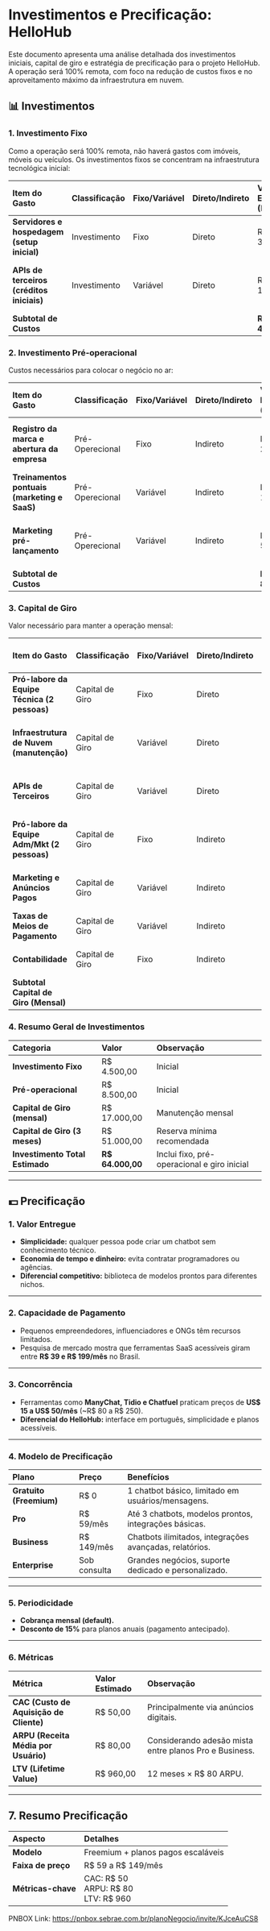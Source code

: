 # Investimentos e Precificação: HelloHub

Este documento apresenta uma análise detalhada dos investimentos iniciais, capital de giro e estratégia de precificação para o projeto HelloHub. A operação será 100% remota, com foco na redução de custos fixos e no aproveitamento máximo da infraestrutura em nuvem.

## 📊 Investimentos

### 1. Investimento Fixo

Como a operação será 100% remota, não haverá gastos com imóveis, móveis ou veículos. Os investimentos fixos se concentram na infraestrutura tecnológica inicial:


| Item do Gasto | Classificação | Fixo/Variável | Direto/Indireto | Valor Estimado (R$/mês) | Justificativa |
| :--- | :--- | :--- | :--- | :--- | :--- |
| **Servidores e hospedagem (setup inicial)** | Investimento | Fixo | Direto | R$ 3.000,00 | Estrutura inicial na nuvem (AWS/Google Cloud). |
| **APIs de terceiros (créditos iniciais)** | Investimento | Variável | Direto | R$ 1.500,00 | Integração com serviços de IA e NLP para testes e primeiras implementações. |
| **Subtotal de Custos** | | | | **R$ 4.500,00** | |

### 2. Investimento Pré-operacional

Custos necessários para colocar o negócio no ar:

| Item do Gasto | Classificação | Fixo/Variável | Direto/Indireto | Valor Estimado (R$/mês) | Justificativa |
| :--- | :--- | :--- | :--- | :--- | :--- |
| **Registro da marca e abertura da empresa** | Pré-Operecional | Fixo | Indireto | R$ 2.000,00 | Custos jurídicos e de legalização da empresa. |
| **Treinamentos pontuais (marketing e SaaS)** | Pré-Operecional | Variável | Indireto | R$ 1.500,00 | Capacitação da equipe em áreas estratégicas. |
| **Marketing pré-lançamento** | Pré-Operecional | Variável | Indireto | R$ 5.000,00 | Divulgação inicial para captação de usuários no lançamento. |
| **Subtotal de Custos** | | | | **R$ 8.500,00** | |

### 3. Capital de Giro
Valor necessário para manter a operação mensal:

| Item do Gasto | Classificação | Fixo/Variável | Direto/Indireto | Valor Estimado (R$/mês) | Justificativa |
| :--- | :--- | :--- | :--- | :--- | :--- |
| **Pró-labore da Equipe Técnica (2 pessoas)** | Capital de Giro | Fixo | Direto | R$ 3.000,00 | Remuneração dos sócios dedicados ao desenvolvimento. |
| **Infraestrutura de Nuvem (manutenção)** | Capital de Giro | Variável | Direto | R$ 3.000,00 | Servidores, banco de dados e armazenamento contínuo. |
| **APIs de Terceiros** | Capital de Giro | Variável | Direto | R$ 1.500,00 | Serviços de processamento de linguagem e integrações. |
| **Pró-labore da Equipe Adm/Mkt (2 pessoas)** | Capital de Giro | Fixo | Indireto | R$ 3.000,00 | Remuneração dos sócios focados em gestão, vendas e marketing. |
| **Marketing e Anúncios Pagos** | Capital de Giro | Variável | Indireto | R$ 5.000,00 | Atração de clientes via Google Ads, Meta Ads etc. |
| **Taxas de Meios de Pagamento** | Capital de Giro | Variável | Indireto | R$ 1.000,00 | Taxas de transações sobre as vendas. |
| **Contabilidade** | Capital de Giro | Fixo | Indireto | R$ 500,00 | Serviço mensal de contabilidade online. |
| **Subtotal Capital de Giro (Mensal)** |  |  |  | **R$ 17.000,00** |  |

### 4. Resumo Geral de Investimentos

| Categoria | Valor | Observação |
| :--- | :--- | :--- |
| **Investimento Fixo** | R$ 4.500,00 | Inicial |
| **Pré-operacional** | R$ 8.500,00 | Inicial |
| **Capital de Giro (mensal)** | R$ 17.000,00 | Manutenção mensal |
| **Capital de Giro (3 meses)** | R$ 51.000,00 | Reserva mínima recomendada |
| **Investimento Total Estimado** | **R$ 64.000,00** | Inclui fixo, pré-operacional e giro inicial |


---

## 💵 Precificação

### 1. Valor Entregue
- **Simplicidade:** qualquer pessoa pode criar um chatbot sem conhecimento técnico.  
- **Economia de tempo e dinheiro:** evita contratar programadores ou agências.  
- **Diferencial competitivo:** biblioteca de modelos prontos para diferentes nichos.  

---

### 2. Capacidade de Pagamento
- Pequenos empreendedores, influenciadores e ONGs têm recursos limitados.  
- Pesquisa de mercado mostra que ferramentas SaaS acessíveis giram entre **R$ 39 e R$ 199/mês** no Brasil.  

---

### 3. Concorrência
- Ferramentas como **ManyChat, Tidio e Chatfuel** praticam preços de **US$ 15 a US$ 50/mês** (~R$ 80 a R$ 250).  
- **Diferencial do HelloHub:** interface em português, simplicidade e planos acessíveis.  

---

### 4. Modelo de Precificação
| Plano | Preço | Benefícios |
| :--- | :--- | :--- |
| **Gratuito (Freemium)** | R$ 0 | 1 chatbot básico, limitado em usuários/mensagens. |
| **Pro** | R$ 59/mês | Até 3 chatbots, modelos prontos, integrações básicas. |
| **Business** | R$ 149/mês | Chatbots ilimitados, integrações avançadas, relatórios. |
| **Enterprise** | Sob consulta | Grandes negócios, suporte dedicado e personalizado. |

---

### 5. Periodicidade
- **Cobrança mensal (default).**  
- **Desconto de 15%** para planos anuais (pagamento antecipado).  

---

### 6. Métricas
| Métrica | Valor Estimado | Observação |
| :--- | :--- | :--- |
| **CAC (Custo de Aquisição de Cliente)** | R$ 50,00 | Principalmente via anúncios digitais. |
| **ARPU (Receita Média por Usuário)** | R$ 80,00 | Considerando adesão mista entre planos Pro e Business. |
| **LTV (Lifetime Value)** | R$ 960,00 | 12 meses × R$ 80 ARPU. |

---

## 7. Resumo Precificação

| Aspecto | Detalhes |
| :--- | :--- |
| **Modelo** | Freemium + planos pagos escaláveis |
| **Faixa de preço** | R$ 59 a R$ 149/mês |
| **Métricas-chave** | CAC: R$ 50 <br> ARPU: R$ 80 <br> LTV: R$ 960 |



PNBOX Link: https://pnbox.sebrae.com.br/planoNegocio/invite/KJceAuCS8

